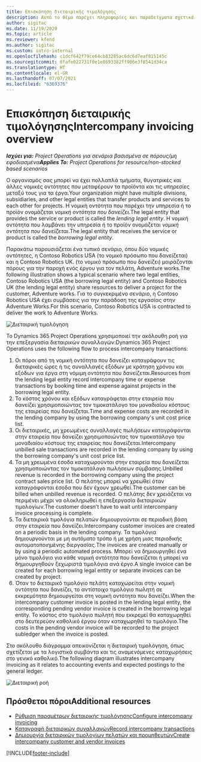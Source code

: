 ```yaml
---
title: Επισκόπηση διεταιρικής τιμολόγησης
description: Αυτό το θέμα παρέχει πληροφορίες και παραδείγματα σχετικά με τη διεταιρική τιμολόγηση για έργα.
author: sigitac
ms.date: 11/19/2020
ms.topic: article
ms.reviewer: kfend
ms.author: sigitac
ms.custom: intro-internal
ms.openlocfilehash: c1dcf642f79ce64cb83285ac6dc6d7eaf815145c
ms.sourcegitcommit: 0fafe022731f0e1e8693382ff906e3f8541d34ca
ms.translationtype: HT
ms.contentlocale: el-GR
ms.lasthandoff: 07/07/2021
ms.locfileid: "6369376"
---
```

# <a name="intercompany-invoicing-overview"></a><span data-ttu-id="4a5e0-103">Επισκόπηση διεταιρικής τιμολόγησης</span><span class="sxs-lookup"><span data-stu-id="4a5e0-103">Intercompany invoicing overview</span></span>

<span data-ttu-id="4a5e0-104">_**Ισχύει για:** Project Operations για σενάρια βασισμένα σε πόρους/μη εφοδιασμένα_</span><span class="sxs-lookup"><span data-stu-id="4a5e0-104">_**Applies To:** Project Operations for resource/non-stocked based scenarios_</span></span>

<span data-ttu-id="4a5e0-105">Ο οργανισμός σας μπορεί να έχει πολλαπλά τμήματα, θυγατρικές και άλλες νομικές οντότητες που μεταφέρουν τα προϊόντα και τις υπηρεσίες μεταξύ τους για τα έργα.</span><span class="sxs-lookup"><span data-stu-id="4a5e0-105">Your organization might have multiple divisions, subsidiaries, and other legal entities that transfer products and services to each other for projects.</span></span> <span data-ttu-id="4a5e0-106">Η νομική οντότητα που παρέχει την υπηρεσία ή το προϊόν ονομάζεται *νομική οντότητα που δανείζει*.</span><span class="sxs-lookup"><span data-stu-id="4a5e0-106">The legal entity that provides the service or product is called the *lending legal entity*.</span></span> <span data-ttu-id="4a5e0-107">Η νομική οντότητα που λαμβάνει την υπηρεσία ή το προϊόν ονομάζεται *νομική οντότητα που δανείζεται*.</span><span class="sxs-lookup"><span data-stu-id="4a5e0-107">The legal entity that receives the service or product is called the *borrowing legal entity*.</span></span>

<span data-ttu-id="4a5e0-108">Παρακάτω παρουσιάζεται ένα τυπικό σενάριο, όπου δύο νομικές οντότητες, η Contoso Robotics USA (το νομικό πρόσωπο που δανείζεται) και η Contoso Robotics UK. (το νομικό πρόσωπο που δανείζει) μοιράζονται πόρους για την παροχή ενός έργου για τον πελάτη, Adventure works.</span><span class="sxs-lookup"><span data-stu-id="4a5e0-108">The following illustration shows a typical scenario where two legal entities, Contoso Robotics USA (the borrowing legal entity) and Contoso Robotics UK (the lending legal entity) share resources to deliver a project for the customer, Adventure works.</span></span> <span data-ttu-id="4a5e0-109">Για το συγκεκριμένο σενάριο, η Contoso Robotics USA έχει συμβάσεις για την παράδοση της εργασίας στην Adventure Works.</span><span class="sxs-lookup"><span data-stu-id="4a5e0-109">For this scenario, Contoso Robotics USA is contracted to deliver the work to Adventure Works.</span></span>

![Διεταιρική τιμολόγηση](./media/IntercompanyScenario.png) 

<span data-ttu-id="4a5e0-111">Το Dynamics 365 Project Operations χρησιμοποιεί την ακόλουθη ροή για την επεξεργασία διεταιρικών συναλλαγών:</span><span class="sxs-lookup"><span data-stu-id="4a5e0-111">Dynamics 365 Project Operations uses the following flow to process intercompany transactions:</span></span>

1. <span data-ttu-id="4a5e0-112">Οι πόροι από τη νομική οντότητα που δανείζει καταγράφουν τις διεταιρικές ώρες ή τις συναλλαγές εξόδων με κράτηση χρόνου και εξόδων για έργα στη νόμιμη οντότητα που δανείζεται.</span><span class="sxs-lookup"><span data-stu-id="4a5e0-112">Resources from the lending legal entity record intercompany time or expense transactions by booking time and expense against projects in the borrowing legal entity.</span></span>
2. <span data-ttu-id="4a5e0-113">Το κόστος χρόνου και εξόδων καταγράφεται στην εταιρεία που δανείζει χρησιμοποιώντας τον τιμοκατάλογο του μοναδιαίου κόστους της εταιρείας που δανείζεται.</span><span class="sxs-lookup"><span data-stu-id="4a5e0-113">Time and expense costs are recorded in the lending company by using the borrowing company's unit cost price list.</span></span>
3. <span data-ttu-id="4a5e0-114">Οι διεταιρικές, μη χρεωμένες συναλλαγές πωλήσεων καταγράφονται στην εταιρεία που δανείζει χρησιμοποιώντας τον τιμοκατάλογο του μοναδιαίου κόστους της εταιρείας που δανείζεται.</span><span class="sxs-lookup"><span data-stu-id="4a5e0-114">Intercompany unbilled sale transactions are recorded in the lending company by using the borrowing company's unit cost price list.</span></span>
4. <span data-ttu-id="4a5e0-115">Τα μη χρεωμένα έσοδα καταχωρούνται στην εταιρεία που δανείζεται χρησιμοποιώντας τον τιμοκατάλογο πωλήσεων σύμβασης.</span><span class="sxs-lookup"><span data-stu-id="4a5e0-115">Unbilled revenue is recorded in the borrowing company using the project contract sales price list.</span></span> <span data-ttu-id="4a5e0-116">Ο πελάτης μπορεί να χρεωθεί όταν καταγράφονται έσοδα που δεν έχουν χρεωθεί.</span><span class="sxs-lookup"><span data-stu-id="4a5e0-116">The customer can be billed when unbilled revenue is recorded.</span></span> <span data-ttu-id="4a5e0-117">Ο πελάτης δεν χρειάζεται να περιμένει μέχρι να ολοκληρωθεί η επεξεργασία διεταιρικών τιμολογίων.</span><span class="sxs-lookup"><span data-stu-id="4a5e0-117">The customer doesn't have to wait until intercompany invoice processing is complete.</span></span>
5. <span data-ttu-id="4a5e0-118">Τα διεταιρικά τιμολόγια πελατών δημιουργούνται σε περιοδική βάση στην εταιρεία που δανείζει.</span><span class="sxs-lookup"><span data-stu-id="4a5e0-118">Intercompany customer invoices are created on a periodic basis in the lending company.</span></span> <span data-ttu-id="4a5e0-119">Τα τιμολόγια δημιουργούνται με μη αυτόματο τρόπο ή με χρήση μιας περιοδικής αυτοματοποιημένης διεργασίας.</span><span class="sxs-lookup"><span data-stu-id="4a5e0-119">The invoices are created manually or by using a periodic automated process.</span></span> <span data-ttu-id="4a5e0-120">Μπορεί να δημιουργηθεί ένα μόνο τιμολόγιο για κάθε νομική οντότητα που δανείζεται ή μπορεί να δημιουργηθούν ξεχωριστά τιμολόγια ανά έργο.</span><span class="sxs-lookup"><span data-stu-id="4a5e0-120">A single invoice can be created for each borrowing legal entity or separate invoices can be created by project.</span></span>
6. <span data-ttu-id="4a5e0-121">Όταν το διεταιρικό τιμολόγιο πελάτη καταχωρείται στην νομική οντότητα που δανείζει, το αντίστοιχο τιμολόγιο πωλητή σε εκκρεμότητα δημιουργείται στη νομική οντότητα που δανείζει.</span><span class="sxs-lookup"><span data-stu-id="4a5e0-121">When the intercompany customer invoice is posted in the lending legal entity, the corresponding pending vendor invoice is created in the borrowing legal entity.</span></span> <span data-ttu-id="4a5e0-122">Το κόστος στο τιμολόγιο πωλητή που εκκρεμεί θα καταχωρηθεί στο δευτερεύον καθολικό έργου όταν καταχωρηθεί το τιμολόγιο.</span><span class="sxs-lookup"><span data-stu-id="4a5e0-122">The costs in the pending vendor invoice will be recorded to the project subledger when the invoice is posted.</span></span>

<span data-ttu-id="4a5e0-123">Στο ακόλουθο διάγραμμα απεικονίζεται η διεταιρική τιμολόγηση, όπως σχετίζεται με τα λογιστικά συμβάντα και τις αναμενόμενες καταχωρήσεις στο γενικό καθολικό.</span><span class="sxs-lookup"><span data-stu-id="4a5e0-123">The following diagram illustrates intercompany invoicing as it relates to accounting events and expected postings to the general ledger.</span></span>

![Διεταιρική ροή](./media/IntercompanyFlow.png)

## <a name="additional-resources"></a><span data-ttu-id="4a5e0-125">Πρόσθετοι πόροι</span><span class="sxs-lookup"><span data-stu-id="4a5e0-125">Additional resources</span></span>

- [<span data-ttu-id="4a5e0-126">Ρύθμιση παραμέτρων διεταιρικής τιμολόγησης</span><span class="sxs-lookup"><span data-stu-id="4a5e0-126">Configure intercompany invoicing</span></span>](configure-intercompany-invoicing.md)
- [<span data-ttu-id="4a5e0-127">Καταγραφή διεταιρικών συναλλαγών</span><span class="sxs-lookup"><span data-stu-id="4a5e0-127">Record intercompany transactions</span></span>](create-intercompany-transactions.md)
- [<span data-ttu-id="4a5e0-128">Δημιουργία διεταιρικών τιμολογίων πελατών και προμηθευτών</span><span class="sxs-lookup"><span data-stu-id="4a5e0-128">Create intercompany customer and vendor invoices</span></span>](create-intercompany-customer-vendor-invoices.md)


[!INCLUDE[footer-include](../includes/footer-banner.md)]